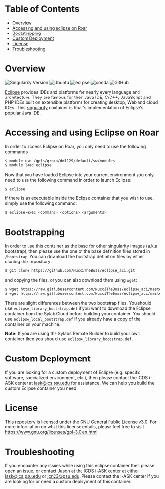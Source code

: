 # Table of Contents

* [Overview](#Overview)
* [Accessing and using eclipse on Roar](#accessing-and-using-eclipse-on-roar)
* [Bootstrapping](#bootstrapping)
* [Custom Deployment](#custom-deployment)
* [License](#license)
* [Troubleshooting](#troubleshooting)

# Overview

![Singularity Version](https://img.shields.io/badge/singularity-3.5.2-informational)
![Ubuntu](https://img.shields.io/badge/image%20base-debian%209%20(Stretch)-important)
![eclipse](https://img.shields.io/badge/eclipse-2020.9R-blue)
![conda](https://img.shields.io/badge/conda-v4.9.0-blue)
![GitHub](https://img.shields.io/github/license/NucciTheBoss/eclipse_aci)


[Eclipse](https://www.eclipse.org/eclipseide/) provides IDEs and platforms for nearly every language and architecture. They are famous for their Java IDE, C/C++, JavaScript and PHP IDEs built on extensible platforms for creating desktop, Web and cloud IDEs. This [singularity](https://sylabs.io/) container is Roar's implementation of Eclipse's popular Java IDE.

# Accessing and using Eclipse on Roar
In order to access Eclipse on Roar, you only need to use the following commands:

```bash
$ module use /gpfs/group/dml129/default/sw/modules
$ module load eclipse
```

Now that you have loaded Eclipse into your current environment you only need to use the following command in order to launch Eclipse:

```bash
$ eclipse
```

If there is an executable inside the Eclipse container that you wish to use, simply use the following command:

```bash
$ eclipse-exec <command> <options> <arguments>
```

# Bootstrapping
In order to use this container as the base for other singularity images (a.k.a bootstrap), then please use the one of the base definition files stored in `/bootstrap`. You can download the bootstrap definition files by either cloning this repository:

```bash
$ git clone https://github.com/NucciTheBoss/eclipse_aci.git
```

and copying the files, or you can also download them using `wget`:

```bash
$ wget https://raw.githubusercontent.com/NucciTheBoss/eclipse_aci/master/bootstrap/eclipse_library_bootstrap.def
$ wget https://raw.githubusercontent.com/NucciTheBoss/eclipse_aci/master/bootstrap/eclipse_local_bootstrap.def
```

There are slight differences between the two bootstrap files. You should use `eclipse_library_bootstrap.def` if you want to download the Eclipse container from the Sylab Cloud before building your container. You should use `eclipse_local_bootstrap.def` if you already have a copy of the container on your machine.

**Note:** If you are using the Sylabs Remote Builder to build your own container then you should use `eclipse_library_bootstrap.def`.

# Custom Deployment
If you are looking for a custom deployment of Eclipse (e.g. specific software, specialized environment, etc.), then please contact the ICDS i-ASK center at iask@ics.psu.edu for assistance. We can help you build the custom Eclipse container you need.

# License
This repository is licensed under the GNU General Public License v3.0. 
For more information on what this license entails, please feel free to 
visit https://www.gnu.org/licenses/gpl-3.0.en.html

# Troubleshooting
If you encounter any issues while using this eclipse container then please open an issue, or contact Jason at the ICDS i-ASK center at either iask@ics.psu.edu or jcn23@psu.edu. Please contact the i-ASK center if you are looking for or need a custom deployment of this container.